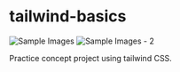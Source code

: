 # tailwind-basics
![Sample Images](https://user-images.githubusercontent.com/83215038/198841427-bfb7fb5a-3d3d-485a-aafe-d9cc15d6576c.jpg)
![Sample Images - 2](https://user-images.githubusercontent.com/83215038/198841429-710cad5a-80f2-4453-a7bc-e5eb3625d587.png)


Practice concept project using tailwind CSS.
